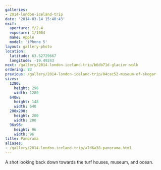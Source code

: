 ```yaml
---
galleries:
- 2014-london-iceland-trip
date: '2014-03-14 15:40:43'
exif:
  aperture: f/2.4
  exposure: 1/1004
  make: Apple
  model: 'iPhone 5'
layout: gallery-photo
location:
  latitude: 63.52729667
  longitude: -19.49243
next: /gallery/2014-london-iceland-trip/b6db71d-glacier-walk
ordering: 83
previous: /gallery/2014-london-iceland-trip/04cac52-museum-of-skogar
sizes:
  1280:
    height: 296
    width: 1280
  640w:
    height: 148
    width: 640
  200x200:
    height: 200
    width: 200
  96x96:
    height: 96
    width: 96
title: Panorama
aliases:
- /gallery/2014-london-iceland-trip/a7d6a38-panorama.html
---
```


A shot looking back down towards the turf houses, museum, and ocean.

